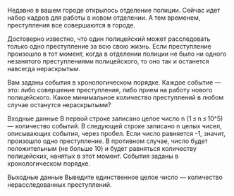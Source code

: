Недавно в вашем городе открылось отделение полиции. Сейчас идет набор кадров для работы в новом отделении. А тем временем, преступления все совершаются в городе.

Достоверно известно, что один полицейский может расследовать только одно преступление за всю свою жизнь.
Если преступление произошло в тот момент, когда в отделении полиции не было ни одного незанятого преступлениями полицейского, то оно так и останется навсегда нераскрытым.

Вам заданы события в хронологическом порядке. Каждое событие — это: либо совершение преступления, либо прием на работу нового полицейского. Какое минимальное количество преступлений в любом случае останутся нераскрытыми?

Входные данные
В первой строке записано целое число n (1 ≤ n ≤ 10^5) — количество событий. В следующей строке записано n целых чисел, описывающих события, через пробел.
Если число равняется -1, значит, произошло одно преступление. В противном случае, число будет положительным (не больше 10) и будет равняться количеству полицейских, нанятых в этот момент. События заданы в хронологическом порядке.

Выходные данные
Выведите единственное целое число — количество нерасследованных преступлений.